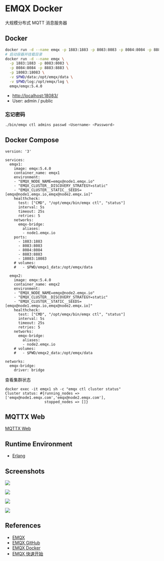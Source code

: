 # EMQX Docker

大规模分布式 MQTT 消息服务器

## Docker
```sh
docker run -d --name emqx -p 1883:1883 -p 8083:8083 -p 8084:8084 -p 8883:8883 -p 18083:18083 emqx/emqx:5.4.0
# 启动容器并挂载目录
docker run -d --name emqx \
  -p 1883:1883 -p 8083:8083 \
  -p 8084:8084 -p 8883:8883 \
  -p 18083:18083 \
  -v $PWD/data:/opt/emqx/data \
  -v $PWD/log:/opt/emqx/log \
  emqx/emqx:5.4.0
```
- [http://localhost:18083/](http://localhost:18083/)
- User: admin / public

### 忘记密码
```sh
./bin/emqx ctl admins passwd <Username> <Password>
```

## Docker Compose
```
version: '3'

services:
  emqx1:
    image: emqx:5.4.0
    container_name: emqx1
    environment:
    - "EMQX_NODE_NAME=emqx@node1.emqx.io"
    - "EMQX_CLUSTER__DISCOVERY_STRATEGY=static"
    - "EMQX_CLUSTER__STATIC__SEEDS=[emqx@node1.emqx.io,emqx@node2.emqx.io]"
    healthcheck:
      test: ["CMD", "/opt/emqx/bin/emqx ctl", "status"]
      interval: 5s
      timeout: 25s
      retries: 5
    networks:
      emqx-bridge:
        aliases:
        - node1.emqx.io
    ports:
      - 1883:1883
      - 8083:8083
      - 8084:8084
      - 8883:8883
      - 18083:18083 
    # volumes:
    #   - $PWD/emqx1_data:/opt/emqx/data

  emqx2:
    image: emqx:5.4.0
    container_name: emqx2
    environment:
    - "EMQX_NODE_NAME=emqx@node2.emqx.io"
    - "EMQX_CLUSTER__DISCOVERY_STRATEGY=static"
    - "EMQX_CLUSTER__STATIC__SEEDS=[emqx@node1.emqx.io,emqx@node2.emqx.io]"
    healthcheck:
      test: ["CMD", "/opt/emqx/bin/emqx ctl", "status"]
      interval: 5s
      timeout: 25s
      retries: 5
    networks:
      emqx-bridge:
        aliases:
        - node2.emqx.io
    # volumes:
    #   - $PWD/emqx2_data:/opt/emqx/data

networks:
  emqx-bridge:
    driver: bridge
```

查看集群状态
```
docker exec -it emqx1 sh -c "emqx ctl cluster status"
Cluster status: #{running_nodes => ['emqx@node1.emqx.com','emqx@node2.emqx.com'],
                  stopped_nodes => []}
```

## MQTTX Web
[MQTTX Web](http://www.emqx.io/online-mqtt-client#/recent_connections)

## Runtime Environment
- [Erlang](https://www.erlang.org/downloads)

## Screenshots
![](https://www.emqx.io/docs/assets/architecture_image.f5sZc1A2.png)

![](https://www.emqx.io/docs/assets/dashboard-preview.pLCSCcZ3.png)

![](https://www.emqx.io/docs/assets/MQTTXWeb-test.zDFbiYvm.png)

![](https://www.emqx.io/docs/assets/emqx-dashboard.c8MXyVxN.png)

## References
- [EMQX](https://www.emqx.io/)
- [EMQX GitHub](https://github.com/emqx/emqx)
- [EMQX Docker](https://www.emqx.io/docs/zh/v5.4/deploy/install-docker.html)
- [EMQX 快速开始](https://www.emqx.io/docs/zh/v5.4/getting-started/getting-started.html)